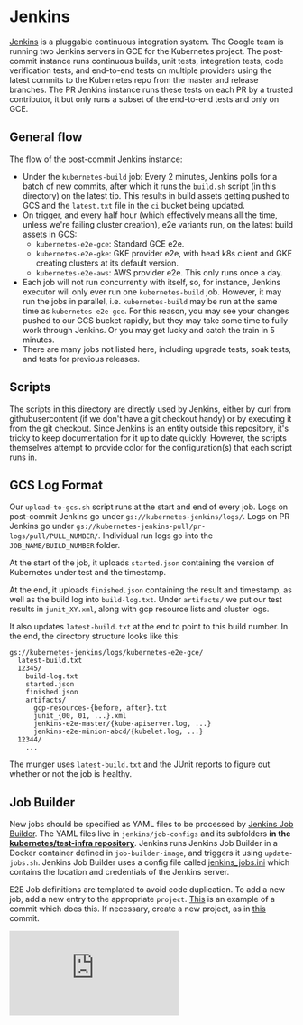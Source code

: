 # Jenkins

[Jenkins](http://jenkins-ci.org/) is a pluggable continuous
integration system. The Google team is running two Jenkins servers in GCE for
the Kubernetes project. The post-commit instance runs continuous builds, unit
tests, integration tests, code verification tests, and end-to-end tests on
multiple providers using the latest commits to the Kubernetes repo from the
master and release branches. The PR Jenkins instance runs these tests on each
PR by a trusted contributor, it but only runs a subset of the end-to-end tests
and only on GCE.

## General flow
The flow of the post-commit Jenkins instance:
* Under the `kubernetes-build` job: Every 2 minutes, Jenkins polls for a batch
  of new commits, after which it runs the `build.sh` script (in this directory)
  on the latest tip. This results in build assets getting pushed to GCS and the
  `latest.txt` file in the `ci` bucket being updated.
* On trigger, and every half hour (which effectively means all the time, unless
  we're failing cluster creation), e2e variants run, on the latest build assets
  in GCS:
  * `kubernetes-e2e-gce`: Standard GCE e2e.
  * `kubernetes-e2e-gke`: GKE provider e2e, with head k8s client and GKE
    creating clusters at its default version.
  * `kubernetes-e2e-aws`: AWS provider e2e. This only runs once a day.
* Each job will not run concurrently with itself, so, for instance,
  Jenkins executor will only ever run one `kubernetes-build`
  job. However, it may run the jobs in parallel,
  i.e. `kubernetes-build` may be run at the same time as
  `kubernetes-e2e-gce`. For this reason, you may see your changes
  pushed to our GCS bucket rapidly, but they may take some time to
  fully work through Jenkins. Or you may get lucky and catch the
  train in 5 minutes.
* There are many jobs not listed here, including upgrade tests, soak tests, and
  tests for previous releases.

## Scripts

The scripts in this directory are directly used by Jenkins, either by
curl from githubusercontent (if we don't have a git checkout handy) or
by executing it from the git checkout. Since Jenkins is an entity
outside this repository, it's tricky to keep documentation for it up
to date quickly. However, the scripts themselves attempt to provide
color for the configuration(s) that each script runs in.

## GCS Log Format

Our `upload-to-gcs.sh` script runs at the start and end of every job. Logs on
post-commit Jenkins go under `gs://kubernetes-jenkins/logs/`. Logs on PR
Jenkins go under `gs://kubernetes-jenkins-pull/pr-logs/pull/PULL_NUMBER/`.
Individual run logs go into the `JOB_NAME/BUILD_NUMBER` folder.

At the start of the job, it uploads `started.json` containing the version of
Kubernetes under test and the timestamp.

At the end, it uploads `finished.json` containing the result and timestamp, as
well as the build log into `build-log.txt`. Under `artifacts/` we put our
test results in `junit_XY.xml`, along with gcp resource lists and cluster logs.

It also updates `latest-build.txt` at the end to point to this build number.
In the end, the directory structure looks like this:

```
gs://kubernetes-jenkins/logs/kubernetes-e2e-gce/
  latest-build.txt
  12345/
    build-log.txt
    started.json
    finished.json
    artifacts/
      gcp-resources-{before, after}.txt
      junit_{00, 01, ...}.xml
      jenkins-e2e-master/{kube-apiserver.log, ...}
      jenkins-e2e-minion-abcd/{kubelet.log, ...}
  12344/
    ...
```

The munger uses `latest-build.txt` and the JUnit reports to figure out whether
or not the job is healthy.

## Job Builder

New jobs should be specified as YAML files to be processed by [Jenkins Job
Builder](http://docs.openstack.org/infra/jenkins-job-builder/). The YAML files
live in `jenkins/job-configs` and its subfolders **in the 
[kubernetes/test-infra repository](https://github.com/kubernetes/test-infra)**.
Jenkins runs Jenkins Job Builder in a Docker container defined in
`job-builder-image`, and triggers it using `update-jobs.sh`. Jenkins Job Builder
uses a config file called
[jenkins_jobs.ini](http://docs.openstack.org/infra/jenkins-job-builder/execution.html)
which contains the location and credentials of the Jenkins server.

E2E Job definitions are templated to avoid code duplication. To add a new job,
add a new entry to the appropriate `project`.
[This](https://github.com/kubernetes/kubernetes/commit/eb273e5a4bdd3905f881563ada4e6543c7eb96b5)
is an example of a commit which does this. If necessary, create a new project, as in
[this](https://github.com/kubernetes/kubernetes/commit/09c27cdabc300e0420a2914100bedb565c23ed73)
commit.

[![Analytics](https://kubernetes-site.appspot.com/UA-36037335-10/GitHub/hack/jenkins/README.md?pixel)]()
